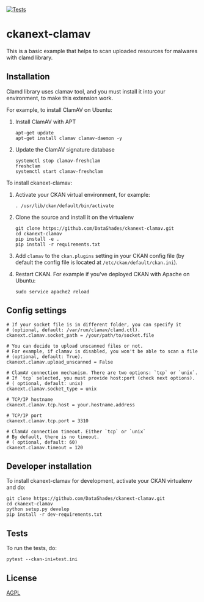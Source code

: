 [![Tests](https://github.com/DataShades/ckanext-clamav/workflows/Tests/badge.svg?branch=main)](https://github.com/DataShades/ckanext-clamav/actions)

# ckanext-clamav

This is a basic example that helps to scan uploaded resources for malwares with clamd library.

## Installation

Clamd library uses clamav tool, and you must install it into your environment, to make this extension work.

For example, to install ClamAV on Ubuntu:

1. Install ClamAV with APT
	```
    apt-get update
    apt-get install clamav clamav-daemon -y
	```

2. Update the ClamAV signature database
	```
    systemctl stop clamav-freshclam
    freshclam
    systemctl start clamav-freshclam
	```

To install ckanext-clamav:

1. Activate your CKAN virtual environment, for example:

     `. /usr/lib/ckan/default/bin/activate`

2. Clone the source and install it on the virtualenv
	```
    git clone https://github.com/DataShades/ckanext-clamav.git
    cd ckanext-clamav
    pip install -e .
	pip install -r requirements.txt
	```

3. Add `clamav` to the `ckan.plugins` setting in your CKAN
   config file (by default the config file is located at
   `/etc/ckan/default/ckan.ini`).

4. Restart CKAN. For example if you've deployed CKAN with Apache on Ubuntu:

    `sudo service apache2 reload`


## Config settings

	# If your socket file is in different folder, you can specify it
	# (optional, default: /var/run/clamav/clamd.ctl).
	ckanext.clamav.socket_path = /your/path/to/socket.file

	# You can decide to upload unscanned files or not.
    # For example, if clamav is disabled, you won't be able to scan a file
	# (optional, default: True).
	ckanext.clamav.upload_unscanned = False

    # ClamAV connection mechanism. There are two options: `tcp` or `unix`.
    # If `tcp` selected, you must provide host:port (check next options).
    # ( optional, default: unix)
    ckanext.clamav.socket_type = unix

    # TCP/IP hostname
    ckanext.clamav.tcp.host = your.hostname.address

    # TCP/IP port
    ckanext.clamav.tcp.port = 3310

    # ClamAV connection timeout. Either `tcp` or `unix`
    # By default, there is no timeout.
    # ( optional, default: 60)
    ckanext.clamav.timeout = 120


## Developer installation

To install ckanext-clamav for development, activate your CKAN virtualenv and
do:

    git clone https://github.com/DataShades/ckanext-clamav.git
    cd ckanext-clamav
    python setup.py develop
    pip install -r dev-requirements.txt


## Tests

To run the tests, do:

    pytest --ckan-ini=test.ini


## License

[AGPL](https://www.gnu.org/licenses/agpl-3.0.en.html)
